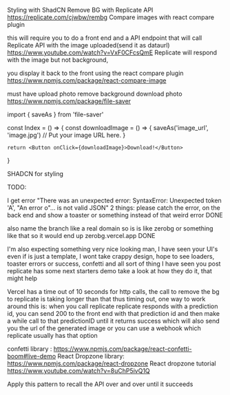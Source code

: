 Styling with ShadCN
Remove BG with Replicate API https://replicate.com/cjwbw/rembg
Compare images with react compare plugin

this will require you to do a front end and a API endpoint that will call Replicate API with the image uploaded(send it as dataurl) https://www.youtube.com/watch?v=VxF0CFcsQmE
Replicate will respond with the image but not background,

you display it back to the front using the react compare plugin
https://www.npmjs.com/package/react-compare-image

must have
upload photo
remove background
download photo https://www.npmjs.com/package/file-saver

import { saveAs } from 'file-saver'

const Index = () => {
const downloadImage = () => {
saveAs('image_url', 'image.jpg') // Put your image URL here.
}

    return <Button onClick={downloadImage}>Download!</Button>

}

SHADCN for styling

TODO:

I get error "There was an unexpected error: SyntaxError: Unexpected token 'A', \"An error o\"... is not valid JSON"
2 things:
please catch the error, on the back end and show a toaster or something instead of that weird error DONE

also name the branch like a real domain so is is like zerobg or something like that so it would end up zerobg.vercel.app DONE

I'm also expecting something very nice looking man, I have seen your UI's even if is just a template, I wont take crappy design, hope to see loaders, toaster errors or success, confetti and all sort of thing I have seen you post
replicate has some next starters demo take a look at how they do it, that might help

Vercel has a time out of 10 seconds for http calls, the call to remove the bg to replicate is taking longer than that thus timing out, one way to work around this is: when you call replicate replicate responds with a prediction id, you can send 200 to the front end with that prediction id and then make a while call to that predictionID until it returns success which will also send you the url of the generated image or you can use a webhook which replicate usually has that option

confetti library : https://www.npmjs.com/package/react-confetti-boom#live-demo
React Dropzone library: https://www.npmjs.com/package/react-dropzone
React dropzone tutorial https://www.youtube.com/watch?v=8uChP5ivQ1Q

Apply this pattern to recall the API over and over until it succeeds
